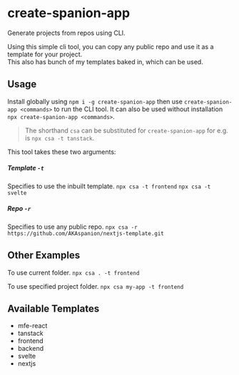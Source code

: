# create-spanion-app

Generate projects from repos using CLI.  

Using this simple cli tool, you can copy any public repo and use it as a template for your project.  
This also has bunch of my templates baked in, which can be used.

## Usage

Install globally using `npm i -g create-spanion-app` then use `create-spanion-app <commands>` to run the CLI tool.
It can also be used without installation `npx create-spanion-app <commands>`.

> The shorthand `csa` can be substituted for `create-spanion-app` for e.g.  is `npx csa -t tanstack`.

This tool takes these two arguments: 

##### Template *`-t`* 
Specifies to use the inbuilt template.
`npx csa -t frontend`
`npx csa -t svelte`  

##### Repo *`-r`*
Specifies to use any public repo.
`npx csa -r https://github.com/AKAspanion/nextjs-template.git`

## Other Examples
To use current folder.
`npx csa . -t frontend`  

To use specified project folder.
`npx csa my-app -t frontend`

## Available Templates
- mfe-react
- tanstack
- frontend
- backend
- svelte
- nextjs